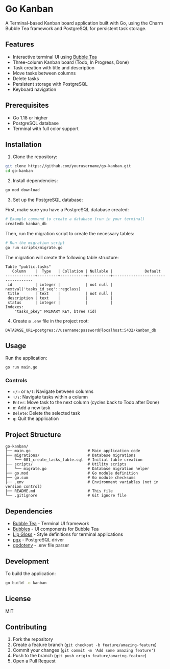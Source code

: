 # Go Kanban

A Terminal-based Kanban board application built with Go, using the Charm Bubble Tea framework and PostgreSQL for persistent task storage.

## Features

- Interactive terminal UI using [Bubble Tea](https://github.com/charmbracelet/bubbletea)
- Three-column Kanban board (Todo, In Progress, Done)
- Task creation with title and description
- Move tasks between columns
- Delete tasks
- Persistent storage with PostgreSQL
- Keyboard navigation

## Prerequisites

- Go 1.18 or higher
- PostgreSQL database
- Terminal with full color support

## Installation

1. Clone the repository:

```bash
git clone https://github.com/yourusername/go-kanban.git
cd go-kanban
```

2. Install dependencies:

```bash
go mod download
```

3. Set up the PostgreSQL database:

First, make sure you have a PostgreSQL database created:

```bash
# Example command to create a database (run in your terminal)
createdb kanban_db
```

Then, run the migration script to create the necessary tables:

```bash
# Run the migration script
go run scripts/migrate.go
```

The migration will create the following table structure:

```
Table "public.tasks"
   Column    |  Type   | Collation | Nullable |              Default              
-------------+---------+-----------+----------+-----------------------------------
 id          | integer |           | not null | nextval('tasks_id_seq'::regclass)
 title       | text    |           | not null | 
 description | text    |           |          | 
 status      | integer |           |          | 
Indexes:
    "tasks_pkey" PRIMARY KEY, btree (id)
```

4. Create a `.env` file in the project root:

```
DATABASE_URL=postgres://username:password@localhost:5432/kanban_db
```

## Usage

Run the application:

```bash
go run main.go
```

### Controls

- `←/→` or `h/l`: Navigate between columns
- `↑/↓`: Navigate tasks within a column
- `Enter`: Move task to the next column (cycles back to Todo after Done)
- `n`: Add a new task
- `Delete`: Delete the selected task
- `q`: Quit the application

## Project Structure

```
go-kanban/
├── main.go                         # Main application code
├── migrations/                     # Database migrations
│   └── 001_create_tasks_table.sql  # Initial table creation
├── scripts/                        # Utility scripts
│   └── migrate.go                  # Database migration helper
├── go.mod                          # Go module definition
├── go.sum                          # Go module checksums
├── .env                            # Environment variables (not in version control)
├── README.md                       # This file
└── .gitignore                      # Git ignore file
```

## Dependencies

- [Bubble Tea](https://github.com/charmbracelet/bubbletea) - Terminal UI framework
- [Bubbles](https://github.com/charmbracelet/bubbles) - UI components for Bubble Tea
- [Lip Gloss](https://github.com/charmbracelet/lipgloss) - Style definitions for terminal applications
- [pgx](https://github.com/jackc/pgx) - PostgreSQL driver
- [godotenv](https://github.com/joho/godotenv) - .env file parser

## Development

To build the application:

```bash
go build -o kanban
```

## License

MIT

## Contributing

1. Fork the repository
2. Create a feature branch (`git checkout -b feature/amazing-feature`)
3. Commit your changes (`git commit -m 'Add some amazing feature'`)
4. Push to the branch (`git push origin feature/amazing-feature`)
5. Open a Pull Request